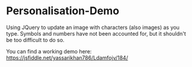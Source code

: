 # Personalisation-Demo
Using JQuery to update an image with characters (also images) as you type. Symbols and numbers have not been accounted for, but it shouldn't be too difficult to do so.

You can find a working demo here: https://jsfiddle.net/yassarikhan786/Ldamfojv/184/
